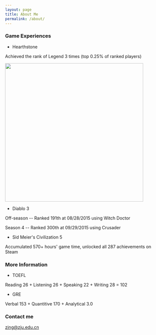 ```yaml
---
layout: page
title: About Me
permalink: /about/
---
```


### Game Experiences

* Hearthstone 

Achieved the rank of Legend 3 times (top 0.25% of ranked players)

<img src="{{ site.baseurl }}/images/hearthstone.png" style="width: 450px;"/>

* Diablo 3 

Off-season -- Ranked 191th at 08/28/2015 using Witch Doctor

Season 4 --  Ranked 300th at 09/29/2015 using Crusader

* Sid Meier's Civilization 5

Accumulated 570+ hours' game time, unlocked all 287 achievements on Steam

### More Information

* TOEFL 

Reading 26 + Listening 26 + Speaking 22 + Writing 28 = 102

* GRE 

Verbal 153 + Quantitive 170 + Analytical 3.0

### Contact me

[zing@zju.edu.cn](mailto:zing@zju.edu.cn)